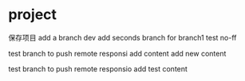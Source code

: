 # project
保存项目
add a branch dev
add seconds branch for branch1
test no-ff

test branch to push remote responsi
add content
add new content

test branch to push remote responsio
add test content

